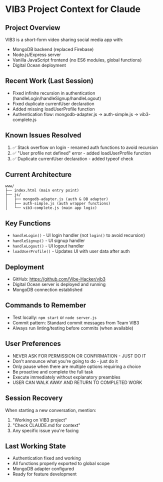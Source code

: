 # VIB3 Project Context for Claude

## Project Overview
VIB3 is a short-form video sharing social media app with:
- MongoDB backend (replaced Firebase)
- Node.js/Express server
- Vanilla JavaScript frontend (no ES6 modules, global functions)
- Digital Ocean deployment

## Recent Work (Last Session)
- Fixed infinite recursion in authentication (handleLogin/handleSignup/handleLogout)
- Fixed duplicate currentUser declaration
- Added missing loadUserProfile function
- Authentication flow: mongodb-adapter.js → auth-simple.js → vib3-complete.js

## Known Issues Resolved
1. ✅ Stack overflow on login - renamed auth functions to avoid recursion
2. ✅ "User profile not defined" error - added loadUserProfile function
3. ✅ Duplicate currentUser declaration - added typeof check

## Current Architecture
```
www/
├── index.html (main entry point)
├── js/
│   ├── mongodb-adapter.js (auth & DB adapter)
│   ├── auth-simple.js (auth wrapper functions)
│   └── vib3-complete.js (main app logic)
```

## Key Functions
- `handleLogin()` - UI login handler (not `login()` to avoid recursion)
- `handleSignup()` - UI signup handler
- `handleLogout()` - UI logout handler
- `loadUserProfile()` - Updates UI with user data after auth

## Deployment
- GitHub: https://github.com/Vibe-Hacker/vib3
- Digital Ocean server is deployed and running
- MongoDB connection established

## Commands to Remember
- Test locally: `npm start` or `node server.js`
- Commit pattern: Standard commit messages from Team VIB3
- Always run linting/testing before commits (when available)

## User Preferences
- NEVER ASK FOR PERMISSION OR CONFIRMATION - JUST DO IT
- Don't announce what you're going to do - just do it
- Only pause when there are multiple options requiring a choice
- Be proactive and complete the full task
- Execute immediately without explanatory preambles
- USER CAN WALK AWAY AND RETURN TO COMPLETED WORK

## Session Recovery
When starting a new conversation, mention:
1. "Working on VIB3 project"
2. "Check CLAUDE.md for context"
3. Any specific issue you're facing

## Last Working State
- Authentication fixed and working
- All functions properly exported to global scope
- MongoDB adapter configured
- Ready for feature development